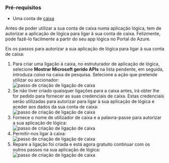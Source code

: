 ### <a name="prerequisites"></a>Pré-requisitos

- Uma conta de [caixa](http://box.com)  


Antes de poder utilizar a sua conta de caixa numa aplicação lógica, tem de autorizar a aplicação de lógica para ligar à sua conta de caixa. Felizmente, pode fazê-lo facilmente a partir do seu app lógica no Portal do Azure.  

Eis os passos para autorizar a sua aplicação de lógica para ligar à sua conta de caixa:  
1. Para criar uma ligação à caixa, no estruturador de aplicação de lógica, selecione **Mostrar Microsoft gerido APIs** na lista pendente, em seguida, introduza *caixa* na caixa de pesquisa. Selecione a ação que pretende utilizar ou accionador:  
![passo de criação de ligação de caixa](./media/connectors-create-api-box/box-1.png)  
2. Se não tiver criado quaisquer ligações para a caixa antes, irá obter lhe for pedido para fornecer as suas credenciais de caixa. Estas credenciais serão utilizadas para autorizar para ligar à sua aplicação de lógica e aceder aos dados da sua conta de caixa:  
![passo de criação de ligação de caixa](./media/connectors-create-api-box/box-2.png)  
3. Fornece o nome de utilizador de caixa e a palavra-passe para autorizar a sua aplicação de lógica:  
 ![passo de criação de ligação de caixa](./media/connectors-create-api-box/box-3.png)  
4. Permitir-nos ligar à caixa:  
![passo de criação de ligação de caixa](./media/connectors-create-api-box/box-4.png)  
5. Repare a ligação foi criada e está agora gratuito continuar com os outros passos na sua aplicação de lógica:  
![passo de criação de ligação de caixa](./media/connectors-create-api-box/box-5.png)  
